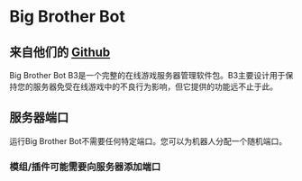 # Big Brother Bot

## 来自他们的 [Github](https://github.com/BigBrotherBot/big-brother-bot)

Big Brother Bot B3是一个完整的在线游戏服务器管理软件包。B3主要设计用于保持您的服务器免受在线游戏中的不良行为影响，但它提供的功能远不止于此。

## 服务器端口

运行Big Brother Bot不需要任何特定端口。您可以为机器人分配一个随机端口。

### 模组/插件可能需要向服务器添加端口 